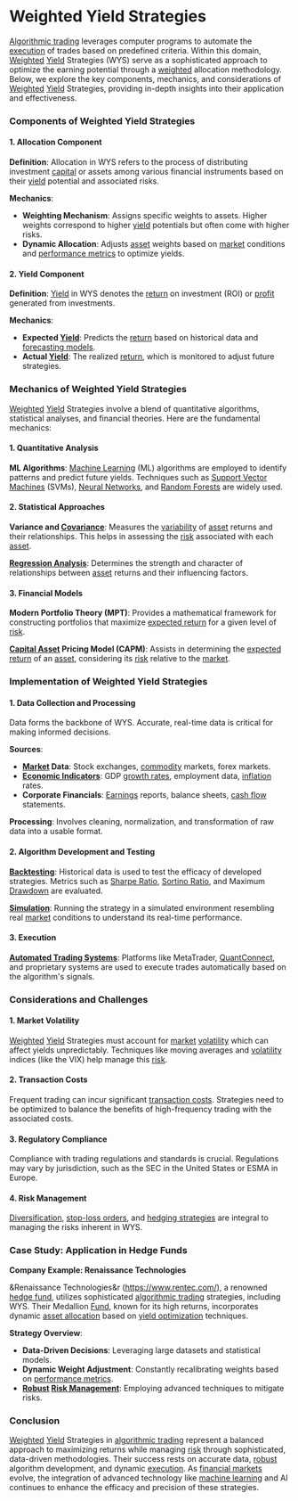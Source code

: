 # Weighted Yield Strategies

[Algorithmic trading](../a/algorithmic_trading.md) leverages computer programs to automate the [execution](../e/execution.md) of trades based on predefined criteria. Within this domain, [Weighted](../w/weighted.md) [Yield](../y/yield.md) Strategies (WYS) serve as a sophisticated approach to optimize the earning potential through a [weighted](../w/weighted.md) allocation methodology. Below, we explore the key components, mechanics, and considerations of [Weighted](../w/weighted.md) [Yield](../y/yield.md) Strategies, providing in-depth insights into their application and effectiveness.

### Components of Weighted Yield Strategies

#### 1. Allocation Component
**Definition**: Allocation in WYS refers to the process of distributing investment [capital](../c/capital.md) or assets among various financial instruments based on their [yield](../y/yield.md) potential and associated risks.

**Mechanics**:
- **Weighting Mechanism**: Assigns specific weights to assets. Higher weights correspond to higher [yield](../y/yield.md) potentials but often come with higher risks.
- **Dynamic Allocation**: Adjusts [asset](../a/asset.md) weights based on [market](../m/market.md) conditions and [performance metrics](../p/performance_metrics.md) to optimize yields.

#### 2. Yield Component
**Definition**: [Yield](../y/yield.md) in WYS denotes the [return](../r/return.md) on investment (ROI) or [profit](../p/profit.md) generated from investments. 

**Mechanics**:
- **Expected [Yield](../y/yield.md)**: Predicts the [return](../r/return.md) based on historical data and [forecasting models](../f/forecasting_models.md).
- **Actual [Yield](../y/yield.md)**: The realized [return](../r/return.md), which is monitored to adjust future strategies.

### Mechanics of Weighted Yield Strategies

[Weighted](../w/weighted.md) [Yield](../y/yield.md) Strategies involve a blend of quantitative algorithms, statistical analyses, and financial theories. Here are the fundamental mechanics:

#### 1. Quantitative Analysis
**ML Algorithms**: [Machine Learning](../m/machine_learning.md) (ML) algorithms are employed to identify patterns and predict future yields. Techniques such as [Support Vector Machines](../s/support_vector_machines_in_trading.md) (SVMs), [Neural Networks](../n/neural_networks_in_trading.md), and [Random Forests](../r/random_forests_in_trading.md) are widely used.

#### 2. Statistical Approaches
**Variance and [Covariance](../c/covariance.md)**: Measures the [variability](../v/variability.md) of [asset](../a/asset.md) returns and their relationships. This helps in assessing the [risk](../r/risk.md) associated with each [asset](../a/asset.md).

**[Regression Analysis](../r/regression_analysis.md)**: Determines the strength and character of relationships between [asset](../a/asset.md) returns and their influencing factors.

#### 3. Financial Models
**Modern Portfolio Theory (MPT)**: Provides a mathematical framework for constructing portfolios that maximize [expected return](../e/expected_return.md) for a given level of [risk](../r/risk.md).

**[Capital Asset](../c/capital_asset.md) Pricing Model (CAPM)**: Assists in determining the [expected return](../e/expected_return.md) of an [asset](../a/asset.md), considering its [risk](../r/risk.md) relative to the [market](../m/market.md).

### Implementation of Weighted Yield Strategies

#### 1. Data Collection and Processing
Data forms the backbone of WYS. Accurate, real-time data is critical for making informed decisions.

**Sources**:
- **[Market](../m/market.md) Data**: Stock exchanges, [commodity](../c/commodity.md) markets, forex markets.
- **[Economic Indicators](../e/economic_indicators.md)**: GDP [growth rates](../g/growth_rates_in_trading.md), employment data, [inflation](../i/inflation.md) rates.
- **Corporate Financials**: [Earnings](../e/earnings.md) reports, balance sheets, [cash flow](../c/cash_flow.md) statements.

**Processing**: Involves cleaning, normalization, and transformation of raw data into a usable format.

#### 2. Algorithm Development and Testing
**[Backtesting](../b/backtesting.md)**: Historical data is used to test the efficacy of developed strategies. Metrics such as [Sharpe Ratio](../s/sharpe_ratio.md), [Sortino Ratio](../s/sortino_ratio.md), and Maximum [Drawdown](../d/drawdown.md) are evaluated.

**[Simulation](../s/simulation_in_trading.md)**: Running the strategy in a simulated environment resembling real [market](../m/market.md) conditions to understand its real-time performance.

#### 3. Execution
**[Automated Trading Systems](../a/automated_trading_systems.md)**: Platforms like MetaTrader, [QuantConnect](../q/quantconnect.md), and proprietary systems are used to execute trades automatically based on the algorithm's signals.

### Considerations and Challenges

#### 1. Market Volatility
[Weighted](../w/weighted.md) [Yield](../y/yield.md) Strategies must account for [market](../m/market.md) [volatility](../v/volatility.md) which can affect yields unpredictably. Techniques like moving averages and [volatility](../v/volatility.md) indices (like the VIX) help manage this [risk](../r/risk.md).

#### 2. Transaction Costs
Frequent trading can incur significant [transaction costs](../t/transaction_costs.md). Strategies need to be optimized to balance the benefits of high-frequency trading with the associated costs.

#### 3. Regulatory Compliance
Compliance with trading regulations and standards is crucial. Regulations may vary by jurisdiction, such as the SEC in the United States or ESMA in Europe.

#### 4. Risk Management
[Diversification](../d/diversification.md), [stop-loss orders](../s/stop-loss_orders.md), and [hedging strategies](../h/hedging_strategies.md) are integral to managing the risks inherent in WYS.

### Case Study: Application in Hedge Funds
**Company Example: Renaissance Technologies**

&Renaissance Technologies&r (https://www.rentec.com/), a renowned [hedge fund](../h/hedge_fund.md), utilizes sophisticated [algorithmic trading](../a/algorithmic_trading.md) strategies, including WYS. Their Medallion [Fund](../f/fund.md), known for its high returns, incorporates dynamic [asset allocation](../a/asset_allocation.md) based on [yield optimization](../y/yield_optimization.md) techniques. 

**Strategy Overview**:
- **Data-Driven Decisions**: Leveraging large datasets and statistical models.
- **Dynamic Weight Adjustment**: Constantly recalibrating weights based on [performance metrics](../p/performance_metrics.md).
- **[Robust](../r/robust.md) [Risk Management](../r/risk_management.md)**: Employing advanced techniques to mitigate risks.

### Conclusion

[Weighted](../w/weighted.md) [Yield](../y/yield.md) Strategies in [algorithmic trading](../a/algorithmic_trading.md) represent a balanced approach to maximizing returns while managing [risk](../r/risk.md) through sophisticated, data-driven methodologies. Their success rests on accurate data, [robust](../r/robust.md) algorithm development, and dynamic [execution](../e/execution.md). As [financial markets](../f/financial_market.md) evolve, the integration of advanced technology like [machine learning](../m/machine_learning.md) and AI continues to enhance the efficacy and precision of these strategies.
